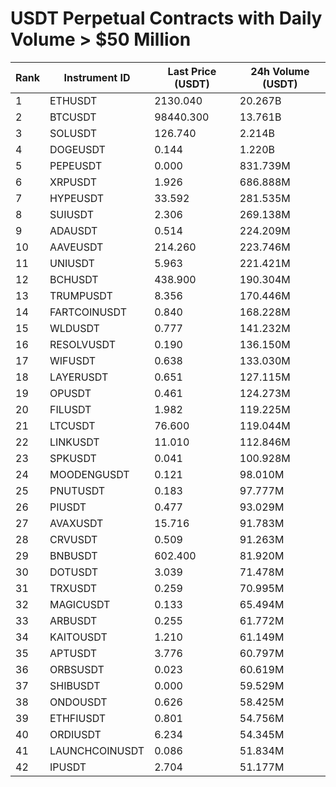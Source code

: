 # USDT Perpetual Contracts with Daily Volume > $50 Million

| Rank | Instrument ID | Last Price (USDT) | 24h Volume (USDT) |
|------|---------------|-------------------|-------------------|
| 1 | ETHUSDT | 2130.040 | 20.267B |
| 2 | BTCUSDT | 98440.300 | 13.761B |
| 3 | SOLUSDT | 126.740 | 2.214B |
| 4 | DOGEUSDT | 0.144 | 1.220B |
| 5 | PEPEUSDT | 0.000 | 831.739M |
| 6 | XRPUSDT | 1.926 | 686.888M |
| 7 | HYPEUSDT | 33.592 | 281.535M |
| 8 | SUIUSDT | 2.306 | 269.138M |
| 9 | ADAUSDT | 0.514 | 224.209M |
| 10 | AAVEUSDT | 214.260 | 223.746M |
| 11 | UNIUSDT | 5.963 | 221.421M |
| 12 | BCHUSDT | 438.900 | 190.304M |
| 13 | TRUMPUSDT | 8.356 | 170.446M |
| 14 | FARTCOINUSDT | 0.840 | 168.228M |
| 15 | WLDUSDT | 0.777 | 141.232M |
| 16 | RESOLVUSDT | 0.190 | 136.150M |
| 17 | WIFUSDT | 0.638 | 133.030M |
| 18 | LAYERUSDT | 0.651 | 127.115M |
| 19 | OPUSDT | 0.461 | 124.273M |
| 20 | FILUSDT | 1.982 | 119.225M |
| 21 | LTCUSDT | 76.600 | 119.044M |
| 22 | LINKUSDT | 11.010 | 112.846M |
| 23 | SPKUSDT | 0.041 | 100.928M |
| 24 | MOODENGUSDT | 0.121 | 98.010M |
| 25 | PNUTUSDT | 0.183 | 97.777M |
| 26 | PIUSDT | 0.477 | 93.029M |
| 27 | AVAXUSDT | 15.716 | 91.783M |
| 28 | CRVUSDT | 0.509 | 91.263M |
| 29 | BNBUSDT | 602.400 | 81.920M |
| 30 | DOTUSDT | 3.039 | 71.478M |
| 31 | TRXUSDT | 0.259 | 70.995M |
| 32 | MAGICUSDT | 0.133 | 65.494M |
| 33 | ARBUSDT | 0.255 | 61.772M |
| 34 | KAITOUSDT | 1.210 | 61.149M |
| 35 | APTUSDT | 3.776 | 60.797M |
| 36 | ORBSUSDT | 0.023 | 60.619M |
| 37 | SHIBUSDT | 0.000 | 59.529M |
| 38 | ONDOUSDT | 0.626 | 58.425M |
| 39 | ETHFIUSDT | 0.801 | 54.756M |
| 40 | ORDIUSDT | 6.234 | 54.345M |
| 41 | LAUNCHCOINUSDT | 0.086 | 51.834M |
| 42 | IPUSDT | 2.704 | 51.177M |
